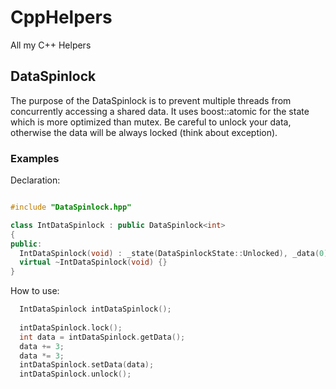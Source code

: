 # CppHelpers
All my C++ Helpers

## DataSpinlock
The purpose of the DataSpinlock is to prevent multiple threads from concurrently accessing a shared data. It uses boost::atomic for the state which is more optimized than mutex. Be careful to unlock your data, otherwise the data will be always locked (think about exception).

### Examples

Declaration:
```cpp

#include "DataSpinlock.hpp"

class IntDataSpinlock : public DataSpinlock<int>
{
public:
  IntDataSpinlock(void) : _state(DataSpinlockState::Unlocked), _data(0) {}
  virtual ~IntDataSpinlock(void) {}
}

```
How to use:
```cpp
  IntDataSpinlock intDataSpinlock();
  
  intDataSpinlock.lock();
  int data = intDataSpinlock.getData();
  data += 3;
  data *= 3;
  intDataSpinlock.setData(data);
  intDataSpinlock.unlock();
```
